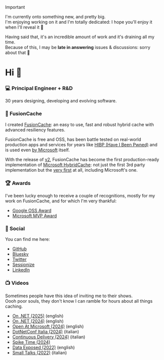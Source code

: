 > [!IMPORTANT]
> I'm currently onto something new, and pretty big.
><br/>
> I'm enjoying working on it and I'm totally dedicated: I hope you'll enjoy it when I'll reveal it 🙂
>
> Having said that, it's an incredible amount of work and it's draining all my time.
> <br/>
> Because of this, I may be **late in answering** issues & discussions: sorry about that 🙏


# Hi 🤌

### 💻 Principal Engineer + R&D

30 years designing, developing and evolving software.

### 🦥 FusionCache

I created [FusionCache](https://github.com/ZiggyCreatures/FusionCache): an easy to use, fast and robust hybrid cache with advanced resiliency features.

FusionCache is free and OSS, has been battle tested on real-world production apps and services for years like [HIBP (Have I Been Pwned)](https://x.com/stebets/status/1881361994340839832) and is used even [by Microsoft](https://devblogs.microsoft.com/azure-sql/data-api-builder-ga/) itself.

With the release of [v2](https://github.com/ZiggyCreatures/FusionCache/releases/tag/v2.0.0), FusionCache has become the first production-ready implementation of [Microsoft HybridCache](https://learn.microsoft.com/en-us/aspnet/core/performance/caching/hybrid?view=aspnetcore-9.0): not just the first 3rd party implementation but the [very first](https://x.com/jodydonetti/status/1881135481645339003) at all, including Microsoft's one.

### 🏆 Awards

I've been lucky enough to receive a couple of recognitions, mostly for my work on FusionCache, and for which I'm very thankful:
- [Google OSS Award](https://opensource.googleblog.com/2021/09/announcing-latest-open-source-peer-bonus-winners.html)
- [Microsoft MVP Award](https://mvp.microsoft.com/en-US/MVP/profile/139895de-396f-ed11-81ab-000d3a5600fa)

### 🔗 Social

You can find me here:

- [GitHub](https://github.com/jodydonetti)
- [Bluesky](https://bsky.app/profile/jodydonetti.bsky.social)
- [Twitter](https://x.com/jodydonetti)
- [Sessionize](https://sessionize.com/jody-donetti/)
- [LinkedIn](https://www.linkedin.com/in/jody-donetti/)

### 📺 Videos

Sometimes people have this idea of inviting me to their shows.
<br/>
Oooh poor souls, they don't know I can ramble for hours about all things caching.

- [On .NET (2025)](https://www.youtube.com/watch?v=3eZCtQSq9g4) (english)
- [On .NET (2024)](https://www.youtube.com/watch?v=hCswI2goi7s) (english)
- [Open At Microsoft (2024)](https://www.youtube.com/watch?v=wGKSNqxN4KE) (english)
- [DotNetConf Italia (2024)](https://www.improove.tech/videos/3593/Hybrid-Caching-in-NET) (italian)
- [Continuous Delivery (2024)](https://www.youtube.com/watch?v=E6PBkalmUn8) (italian)
- [Spike Time (2024)](https://www.youtube.com/watch?v=DovOX0zIuJ8)
- [Data Exposed (2022)](https://www.youtube.com/watch?v=V2fCUoJgVAo) (english)
- [Small Talks (2022)](https://www.youtube.com/watch?v=DovOX0zIuJ8) (italian)


<!--
**jodydonetti/jodydonetti** is a ✨ _special_ ✨ repository because its `README.md` (this file) appears on your GitHub profile.

Here are some ideas to get you started:

- 🔭 I’m currently working on ...
- 🌱 I’m currently learning ...
- 👯 I’m looking to collaborate on ...
- 🤔 I’m looking for help with ...
- 💬 Ask me about ...
- 📫 How to reach me: ...
- 😄 Pronouns: ...
- ⚡ Fun fact: ...
-->
